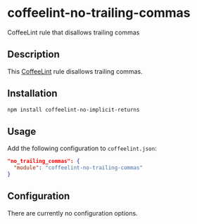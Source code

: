 # coffeelint-no-trailing-commas

CoffeeLint rule that disallows trailing commas

## Description

This [CoffeeLint](http://www.coffeelint.org/) rule disallows trailing commas.

## Installation

```sh
npm install coffeelint-no-implicit-returns
```

## Usage

Add the following configuration to `coffeelint.json`:

```json
"no_trailing_commas": {
  "module": "coffeelint-no-trailing-commas"
}
```

Configuration
-------------

There are currently no configuration options.